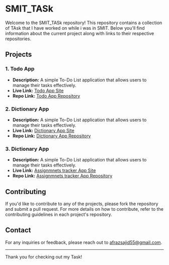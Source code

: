 # SMIT_TASk

Welcome to the SMIT_TASk repository! This repository contains a collection of TAsk that I have worked on while i was in SMIT. Below you'll find information about the current project along with links to their respective repositories.

## Projects

### 1. Todo App

- **Description:** A simple To-Do List application that allows users to manage their tasks effectively.
- **Live Link:** [Todo App Site](https://smittask.netlify.app/todo/)
- **Repo Link:** [Todo App Repository](https://github.com/Afrazsajid/SMIT_TASK/tree/main/todo)

### 2. Dictionary App

- **Description:** A simple To-Do List application that allows users to manage their tasks effectively.
- **Live Link:** [Dictionary App Site](https://smittask.netlify.app/dictionary/)
- **Repo Link:** [Dictionary App Repository](https://github.com/Afrazsajid/SMIT_TASK/tree/main/dictionary)

### 3. Dictionary App

- **Description:** A simple To-Do List application that allows users to manage their tasks effectively.
- **Live Link:** [Assignmnets tracker App Site](https://smittask.netlify.app/portal/)
- **Repo Link:** [Assignmnets tracker App Repository](https://github.com/Afrazsajid/SMIT_TASK/tree/main/portal)


## Contributing

If you'd like to contribute to any of the projects, please fork the repository and submit a pull request. For more details on how to contribute, refer to the contributing guidelines in each project's repository.


## Contact

For any inquiries or feedback, please reach out to [afrazsajid55@gmail.com](afrazsajid55@gmail.com).

---

Thank you for checking out my Task!
